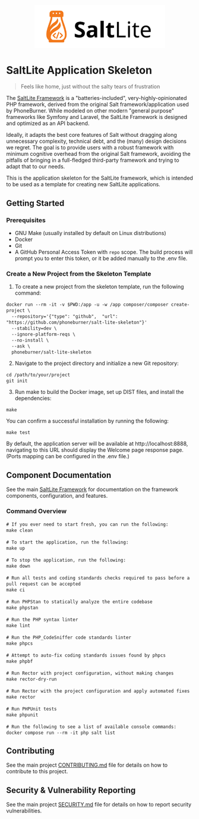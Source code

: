 <p align="center"><a href="https://github.com/phoneburner/salt-lite-framework" target="_blank">
<img src="public/images/salt-lite-logo.svg" width="350" alt="Logo"/>
</a></p>

# SaltLite Application Skeleton

> Feels like home, just without the salty tears of frustration

The [SaltLite Framework] is a "batteries-included", very-highly-opinionated PHP
framework, derived from the original Salt framework/application used by PhoneBurner.
While modeled on other modern "general purpose" frameworks like Symfony and Laravel,
the SaltLite Framework is designed and optimized as an API backend.

Ideally, it adapts the best core features of Salt without dragging along unnecessary
complexity, technical debt, and the (many) design decisions we regret. The goal is
to provide users with a robust framework with minimum cognitive overhead from the original
Salt framework, avoiding the pitfalls of bringing in a full-fledged third-party
framework and trying to adapt that to our needs.

This is the application skeleton for the SaltLite framework, which is intended to be
used as a template for creating new SaltLite applications.

## Getting Started

### Prerequisites

- GNU Make (usually installed by default on Linux distributions)
- Docker
- Git
- A GitHub Personal Access Token with `repo` scope. The build process will prompt you to enter this token, or it be
  added manually to the .env file.

### Create a New Project from the Skeleton Template

1. To create a new project from the skeleton template, run the following command:

```shell
docker run --rm -it -v $PWD:/app -u -w /app composer/composer create-project \
  --repository='{"type": "github",  "url": "https://github.com/phoneburner/salt-lite-skeleton"}' 
  --stability=dev \
  --ignore-platform-reqs \
  --no-install \
  --ask \
  phoneburner/salt-lite-skeleton
```

2. Navigate to the project directory and initialize a new Git repository:

```shell
cd /path/to/your/project
git init
```

3. Run make to build the Docker image, set up DIST files, and install the dependencies:

```shell
make
```

You can confirm a successful installation by running the following:

```shell
make test
```

By default, the application server will be available at http://localhost:8888,
navigating to this URL should display the Welcome page response page. (Ports mapping
can be configured in the .env file.)

## Component Documentation

See the main [SaltLite Framework] for documentation on the framework components, configuration, and features.

### Command Overview

```shell 
# If you ever need to start fresh, you can run the following:
make clean

# To start the application, run the following:
make up

# To stop the application, run the following:
make down

# Run all tests and coding standards checks required to pass before a pull request can be accepted
make ci

# Run PHPStan to statically analyze the entire codebase
make phpstan

# Run the PHP syntax linter
make lint

# Run the PHP_CodeSniffer code standards linter
make phpcs

# Attempt to auto-fix coding standards issues found by phpcs
make phpbf

# Run Rector with project configuration, without making changes
make rector-dry-run

# Run Rector with the project configuration and apply automated fixes
make rector

# Run PHPUnit tests
make phpunit

# Run the following to see a list of available console commands:
docker compose run --rm -it php salt list
```

## Contributing

See the main project [CONTRIBUTING.md] file for details on how to contribute to this project.

## Security & Vulnerability Reporting

See the main project [SECURITY.md] file for details on how to report security vulnerabilities.

[SaltLite Framework]: https://github.com/phoneburner/salt-lite-framework

[CONTRIBUTING.md]: https://github.com/phoneburner/salt-lite-framework/blob/main/CONTRIBUTING.md

[SECURITY.md]: https://github.com/phoneburner/salt-lite-framework/blob/main/SECURITY.md